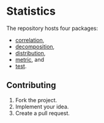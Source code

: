 # Statistics

The repository hosts four packages:

* [correlation](correlation),
* [decomposition](decomposition),
* [distribution](distribution),
* [metric](metric), and
* [test](test).

## Contributing

1. Fork the project.
2. Implement your idea.
3. Create a pull request.

